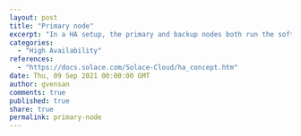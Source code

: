 ```yaml
---
layout: post
title: "Primary node"
excerpt: "In a HA setup, the primary and backup nodes both run the software event broker under the messaging node role with primary as active and backup as standby."
categories:
  - "High Availability"
references:
  - "https://docs.solace.com/Solace-Cloud/ha_concept.htm"
date: Thu, 09 Sep 2021 00:00:00 GMT
author: gvensan
comments: true
published: true
share: true
permalink: primary-node
---
```

